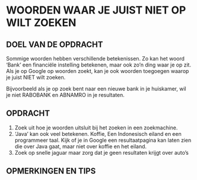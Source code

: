 # WOORDEN WAAR JE JUIST NIET OP WILT ZOEKEN

## DOEL VAN DE OPDRACHT

Sommige woorden hebben verschillende betekenissen. Zo kan het woord ‘Bank’ een financiële instelling betekenen, maar ook zo’n ding waar je op zit.
Als je op Google op woorden zoekt, kan je ook woorden toegoegen waarop je juist NIET wilt zoeken. 

Bijvoorbeeld als je op zoek bent naar een nieuwe bank in je huiskamer, wil je niet RABOBANK en ABNAMRO in je resultaten.

## OPDRACHT

1. Zoek uit hoe je woorden uitsluit bij het zoeken in een zoekmachine.
2. ‘Java’ kan ook veel betekenen. Koffie, Een Indonesisch eiland en een programmeer taal. Kijk of je in Google een resultaatpagina kan laten zien die over Java gaat, maar niet over koffie en het eiland.
3. Zoek op snelle jaguar maar zorg dat je geen resultaten krijgt over auto’s

## OPMERKINGEN EN TIPS
